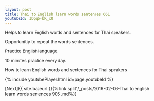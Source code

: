 ```yaml
---
layout: post
title: Thai to English learn words sentences 661 
youtubeId: IDpq6-bR_x0
---
```

 
 
Helps to learn English words and sentences for Thai speakers.

Opportunitiy to repeat the words sentences. 

Practice English language. 
 
10 minutes practice every day. 
 
How to learn English words and sentences for Thai speakers 
 
{% include youtubePlayer.html id=page.youtubeId %}
 
 
[Next]({{ site.baseurl }}{% link  split1/_posts/2016-02-06-Thai to english learn words sentences 906 .md%})
 
